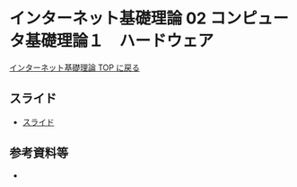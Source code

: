 # インターネット基礎理論 02 コンピュータ基礎理論１　ハードウェア

[インターネット基礎理論 TOP に戻る](./index.md)

## スライド
- [スライド](./btoi_02slide.pdf)

## 参考資料等
- 

